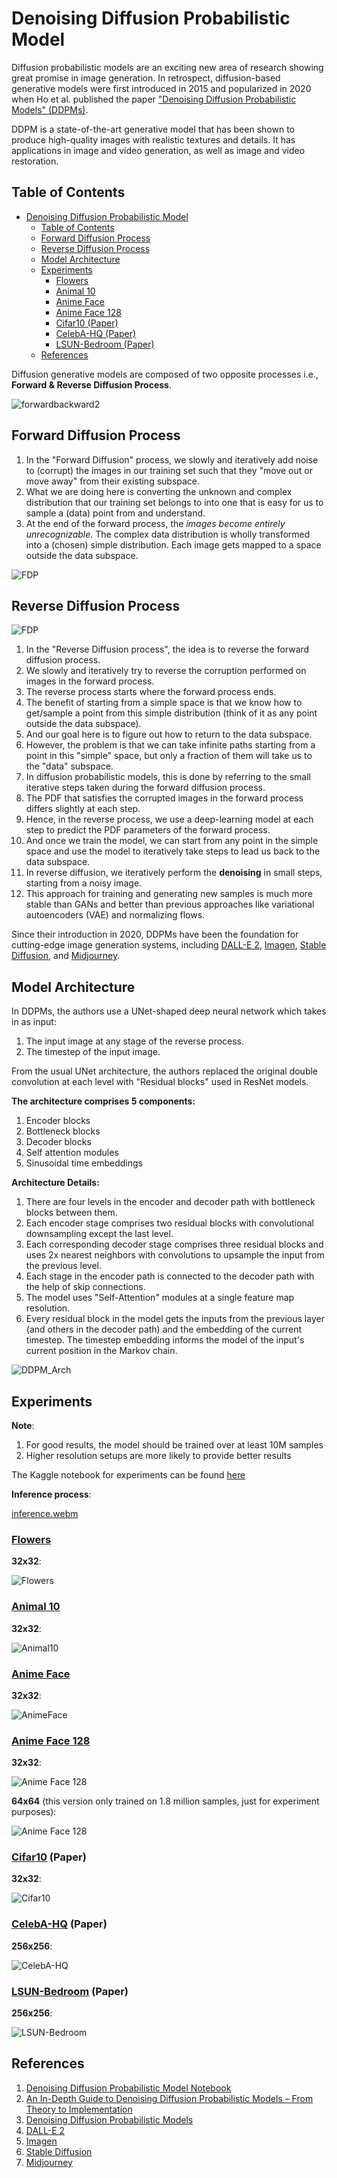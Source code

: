# Denoising Diffusion Probabilistic Model

Diffusion probabilistic models are an exciting new area of research showing great promise in image generation. In retrospect, diffusion-based generative models were first introduced in 2015 and popularized in 2020 when Ho et al. published the paper ["Denoising Diffusion Probabilistic Models" (DDPMs)](https://arxiv.org/abs/2006.11239).

DDPM is a state-of-the-art generative model that has been shown to produce high-quality images with realistic textures and details. It has applications in image and video generation, as well as image and video restoration.

## Table of Contents

- [Denoising Diffusion Probabilistic Model](#denoising-diffusion-probabilistic-model)
  - [Table of Contents](#table-of-contents)
  - [Forward Diffusion Process](#forward-diffusion-process)
  - [Reverse Diffusion Process](#reverse-diffusion-process)
  - [Model Architecture](#model-architecture)
  - [Experiments](#experiments)
    - [Flowers](#flowers)
    - [Animal 10](#animal-10)
    - [Anime Face](#anime-face)
    - [Anime Face 128](#anime-face-128)
    - [Cifar10 (Paper)](#cifar10-paper)
    - [CelebA-HQ (Paper)](#celeba-hq-paper)
    - [LSUN-Bedroom (Paper)](#lsun-bedroom-paper)
  - [References](#references)

Diffusion generative models are composed of two opposite processes i.e., **Forward & Reverse Diffusion Process**.

![forwardbackward2](images/denoising-diffusion-probabilistic-models-forward_and_backward_equations.png)

## Forward Diffusion Process

1. In the "Forward Diffusion" process, we slowly and iteratively add noise to (corrupt) the images in our training set such that they "move out or move away" from their existing subspace.
2. What we are doing here is converting the unknown and complex distribution that our training set belongs to into one that is easy for us to sample a (data) point from and understand.
3. At the end of the forward process, the *images become entirely unrecognizable*. The complex data distribution is wholly transformed into a (chosen) simple distribution. Each image gets mapped to a space outside the data subspace.

![FDP](images/denoising-diffusion-probabilistic-models_forward_process_changing_distribution.png)

## Reverse Diffusion Process

![FDP](images/denoising-diffusion-probabilistic-models_moving_from_simple_to_data_space-1.png)

1. In the "Reverse Diffusion process", the idea is to reverse the forward diffusion process.
2. We slowly and iteratively try to reverse the corruption performed on images in the forward process.
3. The reverse process starts where the forward process ends.
4. The benefit of starting from a simple space is that we know how to get/sample a point from this simple distribution (think of it as any point outside the data subspace).
5. And our goal here is to figure out how to return to the data subspace.
6. However, the problem is that we can take infinite paths starting from a point in this "simple" space, but only a fraction of them will take us to the "data" subspace.
7. In diffusion probabilistic models, this is done by referring to the small iterative steps taken during the forward diffusion process.
8. The PDF that satisfies the corrupted images in the forward process differs slightly at each step.
9. Hence, in the reverse process, we use a deep-learning model at each step to predict the PDF parameters of the forward process.
10. And once we train the model, we can start from any point in the simple space and use the model to iteratively take steps to lead us back to the data subspace.
11. In reverse diffusion, we iteratively perform the **denoising** in small steps, starting from a noisy image.
12. This approach for training and generating new samples is much more stable than GANs and better than previous approaches like variational autoencoders (VAE) and normalizing flows.

Since their introduction in 2020, DDPMs have been the foundation for cutting-edge image generation systems, including [DALL-E 2](https://openai.com/product/dall-e-2), [Imagen](https://imagen.research.google/), [Stable Diffusion](https://github.com/Stability-AI/stablediffusion), and [Midjourney](https://midjourney.com/).

## Model Architecture

In DDPMs, the authors use a UNet-shaped deep neural network which takes in as input:

1. The input image at any stage of the reverse process.
2. The timestep of the input image.

From the usual UNet architecture, the authors replaced the original double convolution at each level with "Residual blocks" used in ResNet models.

**The architecture comprises 5 components:**

1. Encoder blocks
2. Bottleneck blocks
3. Decoder blocks
4. Self attention modules
5. Sinusoidal time embeddings

**Architecture Details:**

1. There are four levels in the encoder and decoder path with bottleneck blocks between them.
2. Each encoder stage comprises two residual blocks with convolutional downsampling except the last level.
3. Each corresponding decoder stage comprises three residual blocks and uses 2x nearest neighbors with convolutions to upsample the input from the previous level.
4. Each stage in the encoder path is connected to the decoder path with the help of skip connections.
5. The model uses "Self-Attention" modules at a single feature map resolution.
6. Every residual block in the model gets the inputs from the previous layer (and others in the decoder path) and the embedding of the current timestep. The timestep embedding informs the model of the input's current position in the Markov chain.

![DDPM_Arch](images/denoising-diffusion-probabilistic-models_UNet_model_architecture.png)

## Experiments

**Note**:

1. For good results, the model should be trained over at least 10M samples
2. Higher resolution setups are more likely to provide better results

The Kaggle notebook for experiments can be found [here](https://www.kaggle.com/code/binh234/denoising-diffusion-probabilistic-model)

**Inference process**:

[inference.webm](https://user-images.githubusercontent.com/57580923/230726862-7a1fb188-1c50-4551-8da4-e5dbf6ffbd58.webm)

### [Flowers](https://www.kaggle.com/datasets/alxmamaev/flowers-recognition/versions/2)

**32x32**:

![Flowers](images/flowers_32x32.png)

### [Animal 10](https://www.kaggle.com/datasets/alessiocorrado99/animals10)

**32x32**:

![Animal10](images/animal10_32x32.png)

### [Anime Face](https://www.kaggle.com/datasets/splcher/animefacedataset/versions/3)

**32x32**:

![AnimeFace](images/animeface_32x32_6m.png)

### [Anime Face 128](https://www.kaggle.com/datasets/splcher/animefacedataset/versions/3)

**32x32**:

![Anime Face 128](images/animeface128_32x32_6m.png)

**64x64** (this version only trained on 1.8 million samples, just for experiment purposes):

![Anime Face 128](images/animeface128_64x64_1.8m.png)

### [Cifar10](https://www.cs.toronto.edu/~kriz/cifar.html) (Paper)

**32x32**:

![Cifar10](images/cifar10_32x32.png)

### [CelebA-HQ](https://www.kaggle.com/datasets/lamsimon/celebahq) (Paper)

**256x256**:

![CelebA-HQ](images/CelebA-HQ_256x256.png)

### [LSUN-Bedroom](https://www.yf.io/p/lsun) (Paper)

**256x256**:

![LSUN-Bedroom](images/LSUN_bedroom_256x256.png)

## References

1. [Denoising Diffusion Probabilistic Model Notebook](https://www.kaggle.com/code/binh234/denoising-diffusion-probabilistic-model)
2. [An In-Depth Guide to Denoising Diffusion Probabilistic Models – From Theory to Implementation](https://learnopencv.com/denoising-diffusion-probabilistic-models/#modified-forward-diffusion-kernel)
3. [Denoising Diffusion Probabilistic Models](https://arxiv.org/abs/2006.11239)
4. [DALL-E 2](https://openai.com/product/dall-e-2)
5. [Imagen](https://imagen.research.google/)
6. [Stable Diffusion](https://github.com/Stability-AI/stablediffusion)
7. [Midjourney](https://midjourney.com/)
